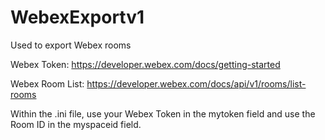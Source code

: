 # WebexExportv1
Used to export Webex rooms

Webex Token: https://developer.webex.com/docs/getting-started

Webex Room List: https://developer.webex.com/docs/api/v1/rooms/list-rooms

Within the .ini file, use your Webex Token in the mytoken field and use the Room ID in the myspaceid field.
